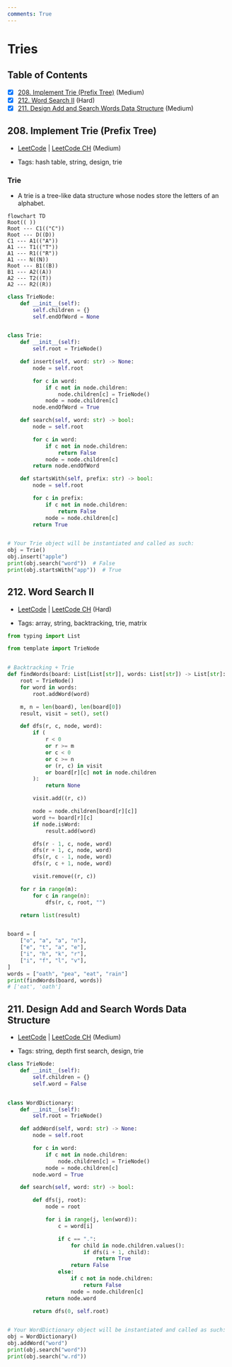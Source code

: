 ```yaml
---
comments: True
---
```


# Tries

## Table of Contents

- [x] [208. Implement Trie (Prefix Tree)](https://leetcode.cn/problems/implement-trie-prefix-tree/) (Medium)
- [x] [212. Word Search II](https://leetcode.cn/problems/word-search-ii/) (Hard)
- [x] [211. Design Add and Search Words Data Structure](https://leetcode.cn/problems/design-add-and-search-words-data-structure/) (Medium)

## 208. Implement Trie (Prefix Tree)

-   [LeetCode](https://leetcode.com/problems/implement-trie-prefix-tree/) | [LeetCode CH](https://leetcode.cn/problems/implement-trie-prefix-tree/) (Medium)

-   Tags: hash table, string, design, trie
### Trie

- A trie is a tree-like data structure whose nodes store the letters of an alphabet.

```mermaid
flowchart TD
Root(( ))
Root --- C1(("C"))
Root --- D((D))
C1 --- A1(("A"))
A1 --- T1(("T"))
A1 --- R1(("R"))
A1 --- N((N))
Root --- B1((B))
B1 --- A2((A))
A2 --- T2((T))
A2 --- R2((R))
```

```python title="208. Implement Trie (Prefix Tree) - Python Solution"
class TrieNode:
    def __init__(self):
        self.children = {}
        self.endOfWord = None


class Trie:
    def __init__(self):
        self.root = TrieNode()

    def insert(self, word: str) -> None:
        node = self.root

        for c in word:
            if c not in node.children:
                node.children[c] = TrieNode()
            node = node.children[c]
        node.endOfWord = True

    def search(self, word: str) -> bool:
        node = self.root

        for c in word:
            if c not in node.children:
                return False
            node = node.children[c]
        return node.endOfWord

    def startsWith(self, prefix: str) -> bool:
        node = self.root

        for c in prefix:
            if c not in node.children:
                return False
            node = node.children[c]
        return True


# Your Trie object will be instantiated and called as such:
obj = Trie()
obj.insert("apple")
print(obj.search("word"))  # False
print(obj.startsWith("app"))  # True

```

## 212. Word Search II

-   [LeetCode](https://leetcode.com/problems/word-search-ii/) | [LeetCode CH](https://leetcode.cn/problems/word-search-ii/) (Hard)

-   Tags: array, string, backtracking, trie, matrix

```python title="212. Word Search II - Python Solution"
from typing import List

from template import TrieNode


# Backtracking + Trie
def findWords(board: List[List[str]], words: List[str]) -> List[str]:
    root = TrieNode()
    for word in words:
        root.addWord(word)

    m, n = len(board), len(board[0])
    result, visit = set(), set()

    def dfs(r, c, node, word):
        if (
            r < 0
            or r >= m
            or c < 0
            or c >= n
            or (r, c) in visit
            or board[r][c] not in node.children
        ):
            return None

        visit.add((r, c))

        node = node.children[board[r][c]]
        word += board[r][c]
        if node.isWord:
            result.add(word)

        dfs(r - 1, c, node, word)
        dfs(r + 1, c, node, word)
        dfs(r, c - 1, node, word)
        dfs(r, c + 1, node, word)

        visit.remove((r, c))

    for r in range(m):
        for c in range(n):
            dfs(r, c, root, "")

    return list(result)


board = [
    ["o", "a", "a", "n"],
    ["e", "t", "a", "e"],
    ["i", "h", "k", "r"],
    ["i", "f", "l", "v"],
]
words = ["oath", "pea", "eat", "rain"]
print(findWords(board, words))
# ['eat', 'oath']

```

## 211. Design Add and Search Words Data Structure

-   [LeetCode](https://leetcode.com/problems/design-add-and-search-words-data-structure/) | [LeetCode CH](https://leetcode.cn/problems/design-add-and-search-words-data-structure/) (Medium)

-   Tags: string, depth first search, design, trie

```python title="211. Design Add and Search Words Data Structure - Python Solution"
class TrieNode:
    def __init__(self):
        self.children = {}
        self.word = False


class WordDictionary:
    def __init__(self):
        self.root = TrieNode()

    def addWord(self, word: str) -> None:
        node = self.root

        for c in word:
            if c not in node.children:
                node.children[c] = TrieNode()
            node = node.children[c]
        node.word = True

    def search(self, word: str) -> bool:

        def dfs(j, root):
            node = root

            for i in range(j, len(word)):
                c = word[i]

                if c == ".":
                    for child in node.children.values():
                        if dfs(i + 1, child):
                            return True
                    return False
                else:
                    if c not in node.children:
                        return False
                    node = node.children[c]
            return node.word

        return dfs(0, self.root)


# Your WordDictionary object will be instantiated and called as such:
obj = WordDictionary()
obj.addWord("word")
print(obj.search("word"))
print(obj.search("w.rd"))

```
